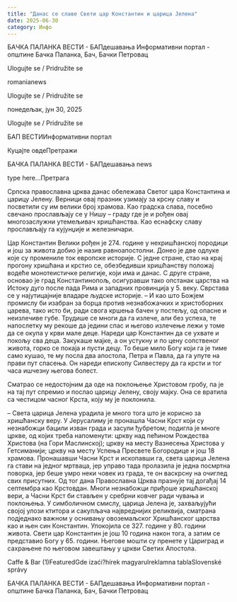```yaml
---
title: "Данас се славе Свети цар Константин и царица Јелена"
date: 2025-06-30
category: Инфо
---
```


БАЧКА ПАЛАНКА ВЕСТИ - БАПдешавања Информативни портал - општине Бачка Паланка, Бач, Бачки Петровац

Ulogujte se / Pridružite se

romanianews

Ulogujte se / Pridružite se

понедељак, јун 30, 2025

Ulogujte se / Pridružite se

БАП ВЕСТИИнформативни портал

Куцајте овдеПретражи

БАЧКА ПАЛАНКА ВЕСТИ - БАПдешавања news

type here...Претрага

Српска православна црква данас обележава Светог цара Константина и царицу Јелену. Верници овај празник узимају за крсну славу и посветили су им велики број храмова. Као градска слава, посебно свечано прослављају се у Нишу – граду где је и рођен овај многозаслужни утемељивач хришћанства. Као еснафску славу прослављају га кујунџије и железничари.

Цар Константин Велики рођен је 274. године у нехришћанској породици и још за живота добио је назив равноапостолни. Донео је две одлуке које су промениле ток европске историје. С једне стране, стао на крај прогону хришћана и крстио се, обезбедивши хришћанству положај водеће монотеистичке религије, који има и данас. С друге стране, основао је град Константинопољ, осигуравши тако опстанак царства на Истоку дуго после пада Рима и западних провинција у 5. веку. Сврстава се у најутицајније владаре људске историје.
– И као што Божјем промислу би изабран за борца против незнабожачких и христоборних царева, тако исто би, ради свога кршења бачен у постељу, од опасне и неизлечиве губе. Трудише се многи да га излече, али без успеха, те напослетку му рекоше да једини спас и његово излечење лежи у томе да се окупа у крви мале деце. Нареди цар Константин да се ухвате и покољу сва деца. Закукаше мајке, а он устукну и по цену сопственог живота, горко се покаја и пусти децу. То беше мило Богу који га је тиме само кушао, те му посла два апостола, Петра и Павла, да га упуте на прави пут спасења. Он нареди епископу Силвестеру да га крсти и тог часа ишчезну његова болест.


Сматрао се недостојним да оде на поклоњење Христовом гробу, па је на тај пут спремио и послао царицу Јелену, своју мајку. Она се вратила са честицом часног Крста, коју му је поклонила.


– Света царица Јелена урадила је много тога што је корисно за хришћанску веру. У Јерусалиму је пронашла Часни Крст који су незнабожци бацили изван града и засули ђубретом; подигла је многе цркве, од којих треба напоменути: цркву над пећином Рождества Христова (на Гори Маслинској); цркву на месту Вазнесења Христова у Гетсиманији; цркву на месту Успења Пресвете Богородице и још 18 храмова. Пронашавши Часни Крст и ископавши га, света царица Јелена га стави на једног мртваца, јер управо тада пролазила је једна посмртна поворка, јер беше умро неки човек из града, те он васкрсну на очиглед свих присутних. Од тог дана Православна Црква празнује тај догађај 14 септембра као Крстовдан. Многи незнабожци приђоше хришћанској вери, а Часни Крст би стављен у сребрни ковчег ради чувања и поклоњења.
У симболичном смислу, царица Јелена је, захваљујући својој улози ктитора и сакупљача највреднијих реликвија, сматрана подједнако важном у оснивању овоземаљског Хришћанског царства као и њен син Константин. Упокојила се 327. године у 80. години живота. Свети цар Константин је још 10 година након тога, а затим се представио Богу у 65. години. Његове мошти су пренете у Цариград и сахрањене по његовом завештању у цркви Светих Апостола.

Caffe & Bar (1)FeaturedGde izaći?hírek magyarulreklamna tablaSlovenské správy

БАЧКА ПАЛАНКА ВЕСТИ - БАПдешавања Информативни портал - општине Бачка Паланка, Бач, Бачки Петровац
